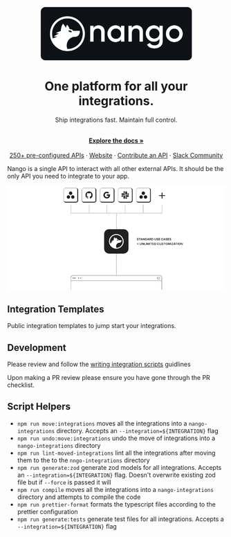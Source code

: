 <div align="center">

<img src="/assets/nango-logo.png?raw=true" width="350">

</div>

<h1 align="center">One platform for all your integrations.</h1>

<div align="center">
Ship integrations fast. Maintain full control.
</div>

<p align="center">
    <br />
    <a href="https://docs.nango.dev/" rel="dofollow"><strong>Explore the docs »</strong></a>
    <br />

  <br/>
    <a href="https://nango.dev/integrations">250+ pre-configured APIs</a>
    ·
    <a href="https://nango.dev">Website</a>
    ·
    <a href="https://docs.nango.dev/customize/guides/contribute-an-api">Contribute an API</a>
    ·
    <a href="https://nango.dev/slack">Slack Community</a>
</p>

Nango is a single API to interact with all other external APIs. It should be the only API you need to integrate to your app.

<img src="/assets/overview.png">

## Integration Templates

Public integration templates to jump start your integrations.

## Development

Please review and follow the [writing integration scripts](/WRITING_INTEGRATION_SCRIPTS.md) guidlines

Upon making a PR review please ensure you have gone through the PR checklist.

## Script Helpers
* `npm run move:integrations` moves all the integrations into a `nango-integrations` directory. Accepts an `--integration=${INTEGRATION}` flag
* `npm run undo:move:integrations` undo the move of integrations into a `nango-integrations` directory
* `npm run lint-moved-integrations` lint all the integrations after moving them to the to the `nngo-integrations` directory
* `npm run generate:zod` generate zod models for all integrations. Accepts an `--integration=${INTEGRATION}` flag. Doesn't overwrite existing zod file but if `--force` is passed it will
* `npm run compile` moves all the integrations into a `nango-integrations` directory and attempts to compile the code
* `npm run prettier-format` formats the typescript files according to the prettier configuration
* `npm run generate:tests` generate test files for all integrations. Accepts a `--integration=${INTEGRATION}` flag
